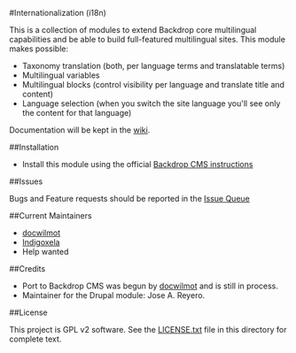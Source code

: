 #Internationalization (i18n)

This is a collection of modules to extend Backdrop core multilingual 
capabilities and be able to build full-featured multilingual sites. This 
module makes possible:

- Taxonomy translation (both, per language terms and translatable terms)
- Multilingual variables
- Multilingual blocks (control visibility per language and translate title and content)
- Language selection (when you switch the site language you'll see only the content for that language)

Documentation will be kept in the [wiki](https://github.com/backdrop-contrib/i18n/wiki).

##Installation

- Install this module using the official 
  [Backdrop CMS instructions](https://backdropcms.org/guide/modules)


##Issues

Bugs and Feature requests should be reported in the 
[Issue Queue](https://github.com/backdrop-contrib/i18n/issues)

##Current Maintainers

- [docwilmot](https://github.com/docwilmot)
- [Indigoxela](https://github.com/indigoxela)
- Help wanted

##Credits

- Port to Backdrop CMS was begun by [docwilmot](https://github.com/docwilmot) and is still in process.
- Maintainer for the Drupal module: Jose A. Reyero.

##License

This project is GPL v2 software. See the [LICENSE.txt](https://github.com/backdrop-contrib/i18n/blob/1.x-1.x/LICENSE.txt) 
file in this directory for complete text.
